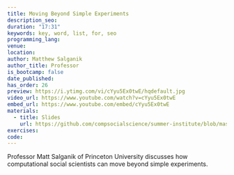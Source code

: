 ```yaml
---
title: Moving Beyond Simple Experiments
description_seo:
duration: "17:31"
keywords: key, word, list, for, seo
programming_lang:
venue:
location:
author: Matthew Salganik
author_title: Professor
is_bootcamp: false
date_published:
has_order: 26
preview: https://i.ytimg.com/vi/cYyu5Ex0twE/hqdefault.jpg
video_url: https://www.youtube.com/watch?v=cYyu5Ex0twE
embed_url: https://www.youtube.com/embed/cYyu5Ex0twE
materials:
  - title: Slides
    url: https://github.com/compsocialscience/summer-institute/blob/master/2020/materials/day6-experiments/02-moving-beyond-simple-experiments.pdf
exercises:
code:
---
```


Professor Matt Salganik of Princeton University discusses how computational social scientists can move beyond simple experiments.
